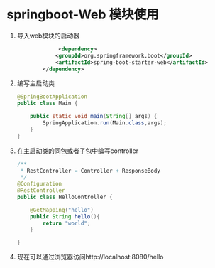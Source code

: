 # springboot-Web 模块使用

1. 导入web模块的启动器

   ```xml
   				<dependency>
               <groupId>org.springframework.boot</groupId>
               <artifactId>spring-boot-starter-web</artifactId>
           </dependency>
   ```

   

2. 编写主启动类

   ```java
   @SpringBootApplication
   public class Main {
   
       public static void main(String[] args) {
           SpringApplication.run(Main.class,args);
       }
   }
   ```

   

3. 在主启动类的同包或者子包中编写controller

   ```java
   /**
    * RestController = Controller + ResponseBody
    */
   @Configuration
   @RestController
   public class HelloController {
   
       @GetMapping("hello")
       public String hello(){
           return "world";
       }
   
   }
   ```

4. 现在可以通过浏览器访问http://localhost:8080/hello